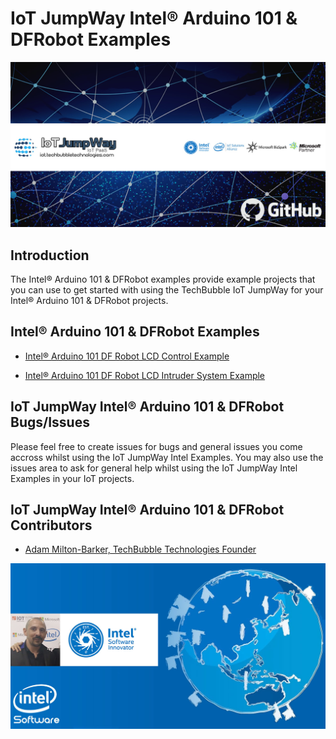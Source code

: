 # IoT JumpWay Intel® Arduino 101 & DFRobot Examples

![TechBubble IoT JumpWay Docs](../../images/main/IoT-Jumpway.jpg)  

## Introduction

The Intel® Arduino 101 & DFRobot examples provide example projects that you can use to get started with using the TechBubble IoT JumpWay for your Intel® Arduino 101 & DFRobot projects.

## Intel® Arduino 101 & DFRobot Examples

- [Intel® Arduino 101 DF Robot LCD Control Example](https://github.com/TechBubbleTechnologies/IoT-JumpWay-Intel-Examples/tree/master/Intel-Arduino-101/3RD-PARTY-DFRobot/LCD-Control "Intel® Arduino 101 DF Robot LCD Control Example")

- [Intel® Arduino 101 DF Robot LCD Intruder System Example](https://github.com/TechBubbleTechnologies/IoT-JumpWay-Intel-Examples/tree/master/Intel-Arduino-101/3RD-PARTY-DFRobot/LCD-Intruder-System "Intel® Arduino 101 DF Robot LCD Intruder System Example")

## IoT JumpWay Intel® Arduino 101 & DFRobot Bugs/Issues

Please feel free to create issues for bugs and general issues you come accross whilst using the IoT JumpWay Intel Examples. You may also use the issues area to ask for general help whilst using the IoT JumpWay Intel Examples in your IoT projects.

## IoT JumpWay Intel® Arduino 101 & DFRobot Contributors

- [Adam Milton-Barker, TechBubble Technologies Founder](https://github.com/AdamMiltonBarker "Adam Milton-Barker, TechBubble Technologies Founder")

![Adam Milton-Barker,  Intel Software Innovator](../../images/main/Intel-Software-Innovator.jpg)  